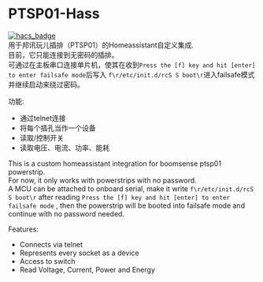 # PTSP01-Hass
[![hacs_badge](https://img.shields.io/badge/HACS-Custom-41BDF5.svg?style=for-the-badge)](https://github.com/hacs/integration)  
用于邦讯玩儿插排（PTSP01）的Homeassistant自定义集成.  
目前，它只能连接到无密码的插排。  
可通过在主板串口连接单片机，使其在收到`Press the [f] key and hit [enter] to enter failsafe mode`后写入 `f\r/etc/init.d/rcS S boot\r`进入failsafe模式并继续启动来绕过密码。  

功能:
- 通过telnet连接
- 将每个插孔当作一个设备
- 读取/控制开关
- 读取电压、电流、功率、能耗

This is a custom homeassistant integration for boomsense ptsp01 powerstrip.  
For now, it only works with powerstrips with no password.   
A MCU can be attached to onboard serial, make it write `f\r/etc/init.d/rcS S boot\r` after reading `Press the [f] key and hit [enter] to enter failsafe mode` , then the powerstrip will be booted into failsafe mode and continue with no password needed.  

Features:
- Connects via telnet
- Represents every socket as a device
- Access to switch
- Read Voltage, Current, Power and Energy

